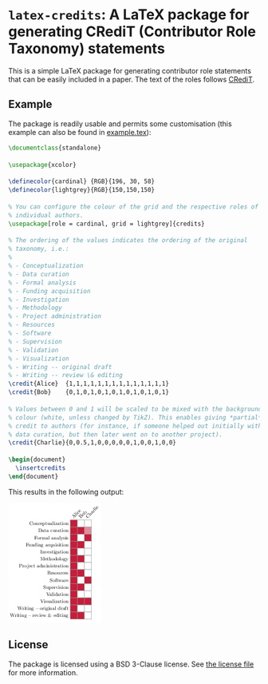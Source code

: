 # `latex-credits`: A LaTeX package for generating CRediT (Contributor Role Taxonomy) statements

This is a simple LaTeX package for generating contributor role
statements that can be easily included in a paper. The text of
the roles follows [CRediT](https://credit.niso.org/).

## Example

The package is readily usable and permits some customisation (this
example can also be found in [example.tex](example.tex)):

```latex
\documentclass{standalone}

\usepackage{xcolor}

\definecolor{cardinal} {RGB}{196, 30, 58}
\definecolor{lightgrey}{RGB}{150,150,150}

% You can configure the colour of the grid and the respective roles of
% individual authors.
\usepackage[role = cardinal, grid = lightgrey]{credits}

% The ordering of the values indicates the ordering of the original
% taxonomy, i.e.:
%
% - Conceptualization
% - Data curation
% - Formal analysis
% - Funding acquisition
% - Investigation
% - Methodology
% - Project administration
% - Resources
% - Software
% - Supervision
% - Validation
% - Visualization
% - Writing -- original draft
% - Writing -- review \& editing
\credit{Alice}  {1,1,1,1,1,1,1,1,1,1,1,1,1,1}
\credit{Bob}    {0,1,0,1,0,1,0,1,0,1,0,1,0,1}

% Values between 0 and 1 will be scaled to be mixed with the background
% colour (white, unless changed by TikZ). This enables giving *partial*
% credit to authors (for instance, if someone helped out initially with
% data curation, but then later went on to another project).
\credit{Charlie}{0,0.5,1,0,0,0,0,0,1,0,0,1,0,0}

\begin{document}
  \insertcredits
\end{document}
```

This results in the following output:

![Example contributor taxonomy](./example.png)

## License

The package is licensed using a BSD 3-Clause license. See [the license
file](LICENSE.md) for more information.
